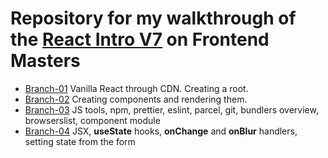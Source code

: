 # Repository for my walkthrough of the [React Intro V7](https://frontendmasters.com/courses/complete-react-v7) on Frontend Masters

* [Branch-01](https://github.com/skochdev/react-intro-v7/tree/01-vanilla-react) Vanilla React through CDN. Creating a
  root.
* [Branch-02](https://github.com/skochdev/react-intro-v7/tree/02-components) Creating components and rendering them.
* [Branch-03](https://github.com/skochdev/react-intro-v7/tree/03-js-tools) JS tools, npm, prettier, eslint, parcel,
  git, bundlers
  overview, browserslist, component module
* [Branch-04](https://github.com/skochdev/react-intro-v7/tree/04-core-concepts) JSX, **useState** hooks, **onChange**
  and **onBlur** handlers, setting state from the form